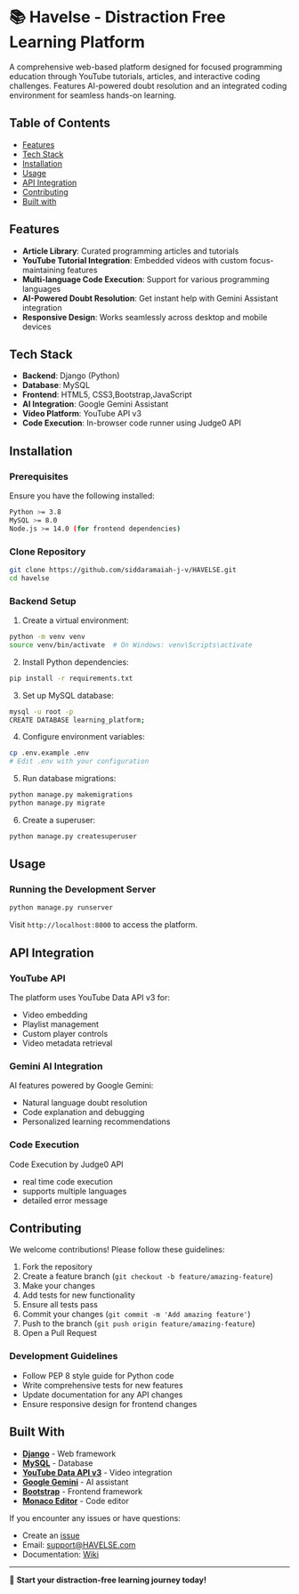 # 📚 Havelse - Distraction Free Learning Platform 

A comprehensive web-based platform designed for focused programming education through YouTube tutorials, articles, and interactive coding challenges. Features AI-powered doubt resolution and an integrated coding environment for seamless hands-on learning.

## Table of Contents

- [Features](#features)
- [Tech Stack](#tech-stack)
- [Installation](#installation)
- [Usage](#usage)
- [API Integration](#api-integration)
- [Contributing](#contributing)
- [Built with](#built-with)

## Features

- **Article Library**: Curated programming articles and tutorials
- **YouTube Tutorial Integration**: Embedded videos with custom focus-maintaining features
- **Multi-language Code Execution**: Support for various programming languages
- **AI-Powered Doubt Resolution**: Get instant help with Gemini Assistant integration
- **Responsive Design**: Works seamlessly across desktop and mobile devices

## Tech Stack

- **Backend**: Django (Python)
- **Database**: MySQL
- **Frontend**: HTML5, CSS3,Bootstrap,JavaScript
- **AI Integration**: Google Gemini Assistant
- **Video Platform**: YouTube API v3
- **Code Execution**: In-browser code runner using Judge0 API

## Installation

### Prerequisites

Ensure you have the following installed:

```bash
Python >= 3.8
MySQL >= 8.0
Node.js >= 14.0 (for frontend dependencies)
```

### Clone Repository

```bash
git clone https://github.com/siddaramaiah-j-v/HAVELSE.git
cd havelse
```

### Backend Setup

1. Create a virtual environment:
```bash
python -m venv venv
source venv/bin/activate  # On Windows: venv\Scripts\activate
```

2. Install Python dependencies:
```bash
pip install -r requirements.txt
```

3. Set up MySQL database:
```bash
mysql -u root -p
CREATE DATABASE learning_platform;
```

4. Configure environment variables:
```bash
cp .env.example .env
# Edit .env with your configuration
```

5. Run database migrations:
```bash
python manage.py makemigrations
python manage.py migrate
```

6. Create a superuser:
```bash
python manage.py createsuperuser
```


## Usage

### Running the Development Server

```bash
python manage.py runserver
```

Visit `http://localhost:8000` to access the platform.

## API Integration

### YouTube API

The platform uses YouTube Data API v3 for:
- Video embedding
- Playlist management
- Custom player controls
- Video metadata retrieval

### Gemini AI Integration

AI features powered by Google Gemini:
- Natural language doubt resolution
- Code explanation and debugging
- Personalized learning recommendations

### Code Execution

Code Execution by Judge0 API
- real time code execution
- supports multiple languages
- detailed error message

## Contributing

We welcome contributions! Please follow these guidelines:

1. Fork the repository
2. Create a feature branch (`git checkout -b feature/amazing-feature`)
3. Make your changes
4. Add tests for new functionality
5. Ensure all tests pass
6. Commit your changes (`git commit -m 'Add amazing feature'`)
7. Push to the branch (`git push origin feature/amazing-feature`)
8. Open a Pull Request

### Development Guidelines

- Follow PEP 8 style guide for Python code
- Write comprehensive tests for new features
- Update documentation for any API changes
- Ensure responsive design for frontend changes

## Built With

- **[Django](https://djangoproject.com/)** - Web framework
- **[MySQL](https://mysql.com/)** - Database
- **[YouTube Data API v3](https://developers.google.com/youtube/v3)** - Video integration
- **[Google Gemini](https://ai.google.dev/)** - AI assistant
- **[Bootstrap](https://getbootstrap.com/)** - Frontend framework
- **[Monaco Editor](https://microsoft.github.io/monaco-editor/)** - Code editor


If you encounter any issues or have questions:

- Create an [issue](https://github.com/siddaramaiah-j-v/HAVELSE/issues)
- Email: support@HAVELSE.com
- Documentation: [Wiki](https://github.com/siddaramaiah-j-v/HAVELSE/wiki)

---

🚀 **Start your distraction-free learning journey today!**
